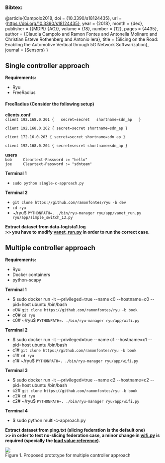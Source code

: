 ### Bibtex:
  
@article{Campolo2018,
  doi = {10.3390/s18124435},
  url = {https://doi.org/10.3390/s18124435},
  year  = {2018},
  month = {dec},
  publisher = {{MDPI} {AG}},
  volume = {18},
  number = {12},
  pages = {4435},
  author = {Claudia Campolo and Ramon Fontes and Antonella Molinaro and Christian Esteve Rothenberg and Antonio Iera},
  title = {Slicing on the Road: Enabling the Automotive Vertical through 5G Network Softwarization},
  journal = {Sensors}
}


## Single controller approach

**Requirements:**
* Ryu   
* FreeRadius 

#### FreeRadius (Consider the following setup)

**clients.conf**  
`client 192.168.0.201 {  
        secret=secret  
        shortname=sdn_ap  
}`

`client 192.168.0.202 {
        secret=secret
        shortname=sdn_ap
}`

`client 172.16.0.203 {
        secret=secret
        shortname=sdn_ap
}`

`client 192.168.0.204 {
        secret=secret
        shortname=sdn_ap
}`

**users**  
`bob     Cleartext-Password := "hello"`   
`joe     Cleartext-Password := "sdnteam"`


**Terminal 1**
* `sudo python single-c-approach.py` 

**Terminal 2**
* `git clone https://github.com/ramonfontes/ryu -b dev`    
* `cd ryu`   
* ~/ryu$ `PYTHONPATH=. ./bin/ryu-manager ryu/app/vanet_run.py ryu/app/simple_switch_13.py`     

**Extract dataset from data-log/sta1.log**   
**>> you have to modify [vanet_run.py](https://github.com/ramonfontes/ryu/blob/dev/ryu/app/vanet_run.py#L134) in order to run the correct case.**

## Multiple controller approach

**Requirements:**
* Ryu   
* Docker containers  
* python-scapy  

**Terminal 1**
* $ sudo docker run -it --privileged=true --name c0 --hostname=c0 --pid=host ubuntu /bin/bash   
* c0# `git clone https://github.com/ramonfontes/ryu -b book`    
* c0# `cd ryu`   
* c0# ~/ryu$ `PYTHONPATH=. ./bin/ryu-manager ryu/app/wifi.py`     

**Terminal 2**
* $ sudo docker run -it --privileged=true --name c1 --hostname=c1 --pid=host ubuntu /bin/bash   
* c1# `git clone https://github.com/ramonfontes/ryu -b book`    
* c1# `cd ryu`   
* c1# ~/ryu$ `PYTHONPATH=. ./bin/ryu-manager ryu/app/wifi.py`     

**Terminal 3**
* $ sudo docker run -it --privileged=true --name c2 --hostname=c2 --pid=host ubuntu /bin/bash   
* c2# `git clone https://github.com/ramonfontes/ryu -b book`    
* c2# `cd ryu`   
* c2# ~/ryu$ `PYTHONPATH=. ./bin/ryu-manager ryu/app/wifi.py`     

**Terminal 4**
* $ sudo python multi-c-approach.py  


**Extract dataset from ping.txt  (slicing federation is the default one)**    
**>> in order to test no-slicing federation case, a minor change in [wifi.py](https://github.com/ramonfontes/ryu/blob/book/ryu/app/wifi.py) is required (specially the [load value reference](https://github.com/ramonfontes/ryu/blob/86d130b11de5024313b122ce0875c222a6590a85/ryu/app/wifi.py#L152)).**

![](https://github.com/ramonfontes/reproducible-research/blob/master/mininet-wifi/V2X-Slicing/arq-multi-c.png)   
Figure 1. Proposed prototype for multiple controller approach


